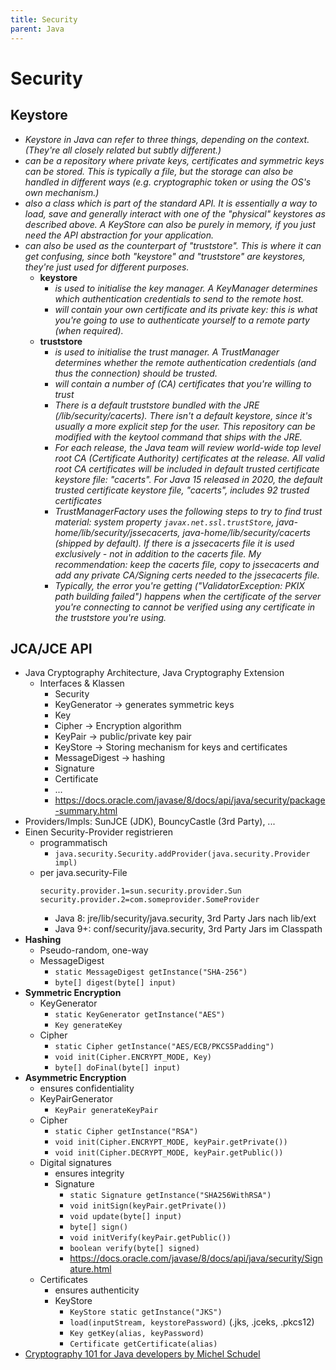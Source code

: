 ```yaml
---
title: Security
parent: Java
---
```


# Security

## Keystore
- *Keystore in Java can refer to three things, depending on the context. (They're all closely related but subtly different.)*
- *can be a repository where private keys, certificates and symmetric keys can be stored. This is typically a file, but the storage can also be handled in different ways (e.g. cryptographic token or using the OS's own mechanism.)*
- *also a class which is part of the standard API. It is essentially a way to load, save and generally interact with one of the "physical" keystores as described above. A KeyStore can also be purely in memory, if you just need the API abstraction for your application.*
- *can also be used as the counterpart of "truststore". This is where it can get confusing, since both "keystore" and "truststore" are keystores, they're just used for different purposes.*
  - **keystore**
    - *is used to initialise the key manager. A KeyManager determines which authentication credentials to send to the remote host.*
    - *will contain your own certificate and its private key: this is what you're going to use to authenticate yourself to a remote party (when required).*
  - **truststore**
    - *is used to initialise the trust manager. A TrustManager determines whether the remote authentication credentials (and thus the connection) should be trusted.*
    - *will contain a number of (CA) certificates that you're willing to trust*
    - *There is a default truststore bundled with the JRE (/lib/security/cacerts). There isn't a default keystore, since it's usually a more explicit step for the user. This repository can be modified with the keytool command that ships with the JRE.*
    - *For each release, the Java team will review world-wide top level root CA (Certificate Authority) certificates at the release. All valid root CA certificates will be included in default trusted certificate keystore file: "cacerts". For Java 15 released in 2020, the default trusted certificate keystore file, "cacerts", includes 92 trusted certificates*
    - *TrustManagerFactory uses the following steps to try to find trust material: system property `javax.net.ssl.trustStore`, java-home/lib/security/jssecacerts, java-home/lib/security/cacerts (shipped by default). If there is a jssecacerts file it is used exclusively - not in addition to the cacerts file. My recommendation: keep the cacerts file, copy to jssecacerts and add any private CA/Signing certs needed to the jssecacerts file.*
    - *Typically, the error you're getting ("ValidatorException: PKIX path building failed") happens when the certificate of the server you're connecting to cannot be verified using any certificate in the truststore you're using.*


## JCA/JCE API
- Java Cryptography Architecture, Java Cryptography Extension
  - Interfaces & Klassen
    - Security
    - KeyGenerator -> generates symmetric keys
    - Key
    - Cipher -> Encryption algorithm
    - KeyPair -> public/private key pair
    - KeyStore -> Storing mechanism for keys and certificates
    - MessageDigest -> hashing
    - Signature
    - Certificate
    - ...
    - <https://docs.oracle.com/javase/8/docs/api/java/security/package-summary.html>
- Providers/Impls: SunJCE (JDK), BouncyCastle (3rd Party), ...
- Einen Security-Provider registrieren
  - programmatisch
    - `java.security.Security.addProvider(java.security.Provider impl)`
  - per java.security-File
    ```
    security.provider.1=sun.security.provider.Sun
    security.provider.2=com.someprovider.SomeProvider
    ```
    - Java 8: jre/lib/security/java.security, 3rd Party Jars nach lib/ext
    - Java 9+: conf/security/java.security, 3rd Party Jars im Classpath
- **Hashing**
  - Pseudo-random, one-way
  - MessageDigest
    - `static MessageDigest getInstance("SHA-256")`
    - `byte[] digest(byte[] input)`
- **Symmetric Encryption**
  - KeyGenerator
    - `static KeyGenerator getInstance("AES")`
    - `Key generateKey`
  - Cipher
    - `static Cipher getInstance("AES/ECB/PKCS5Padding")`
    - `void init(Cipher.ENCRYPT_MODE, Key)`
    - `byte[] doFinal(byte[] input)`
- **Asymmetric Encryption**
  - ensures confidentiality
  - KeyPairGenerator
    - `KeyPair generateKeyPair`
  - Cipher
    - `static Cipher getInstance("RSA")`
    - `void init(Cipher.ENCRYPT_MODE, keyPair.getPrivate())`
    - `void init(Cipher.DECRYPT_MODE, keyPair.getPublic())`
  - Digital signatures
    - ensures integrity
    - Signature
      - `static Signature getInstance("SHA256WithRSA")`
      - `void initSign(keyPair.getPrivate())`
      - `void update(byte[] input)`
      - `byte[] sign()`
      - `void initVerify(keyPair.getPublic())`
      - `boolean verify(byte[] signed)`
      - <https://docs.oracle.com/javase/8/docs/api/java/security/Signature.html>
  - Certificates
    - ensures authenticity
    - KeyStore
      - `KeyStore static getInstance("JKS")`
      - `load(inputStream, keystorePassword)` (.jks, .jceks, .pkcs12)
      - `Key getKey(alias, keyPassword)`
      - `Certificate getCertificate(alias)`
- [Cryptography 101 for Java developers by Michel Schudel](https://www.youtube.com/watch?v=1925zmDP_BY)


